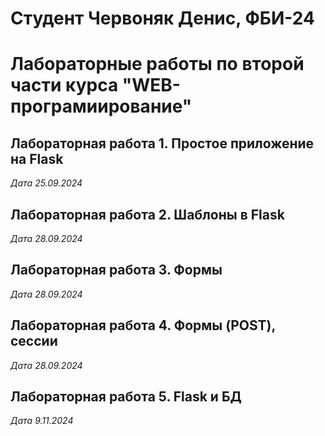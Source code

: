 # Студент Червоняк Денис, ФБИ-24

# Лабораторные работы по второй части курса "WEB-програмиирование"

## Лабораторная работа 1. Простое приложение на Flask

*Дата 25.09.2024*

## Лабораторная работа 2.  Шаблоны в Flask

*Дата 28.09.2024*

## Лабораторная работа 3.  Формы

*Дата 28.09.2024*

## Лабораторная работа 4.  Формы (POST), сессии

*Дата 28.09.2024*

## Лабораторная работа 5.  Flask и БД

*Дата 9.11.2024*
